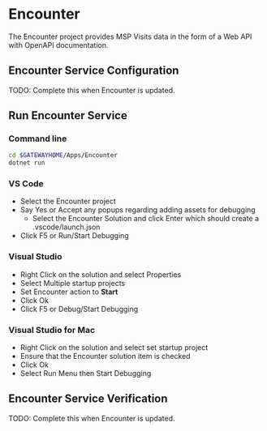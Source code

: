 # Encounter

The Encounter project provides MSP Visits data in the form of a Web API with OpenAPI documentation.

## Encounter Service Configuration

TODO: Complete this when Encounter is updated.

## Run Encounter Service

### Command line

```bash
cd $GATEWAYHOME/Apps/Encounter
dotnet run
```

### VS Code

-   Select the Encounter project
-   Say Yes or Accept any popups regarding adding assets for debugging
    -   Select the Encounter Solution and click Enter which should create a .vscode/launch.json
-   Click F5 or Run/Start Debugging

### Visual Studio

-   Right Click on the solution and select Properties
-   Select Multiple startup projects
-   Set Encounter action to **Start**
-   Click Ok
-   Click F5 or Debug/Start Debugging

### Visual Studio for Mac

-   Right Click on the solution and select set startup project
-   Ensure that the Encounter solution item is checked
-   Click Ok
-   Select Run Menu then Start Debugging

## Encounter Service Verification

TODO: Complete this when Encounter is updated.
